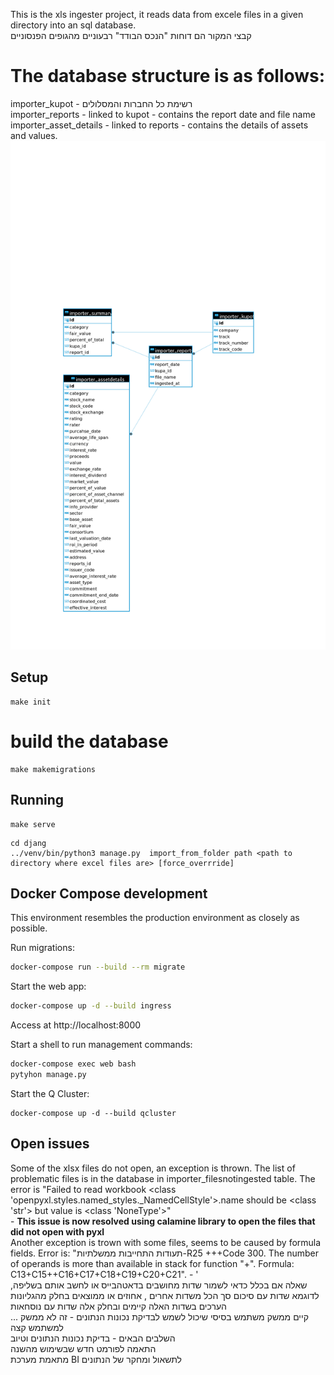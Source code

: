 This is the xls ingester project, it reads data from excele files in a given directory into an sql database.<br>
קבצי המקור הם דוחות "הנכס הבודד" רבעוניים מהגופים הפנסוניים
# The database structure is as follows:
importer_kupot - רשימת כל החברות והמסלולים <br>
importer_reports - linked to kupot - contains the report date and file name <br>
importer_asset_details - linked to reports - contains the details of assets and values. <br>
![image](https://github.com/hasadna/open-pension-ng/blob/importer/importer-erd1.png)



## Setup

```
make init
```
# build the database
```
make makemigrations
```

## Running

```
make serve
```

```
cd djang
../venv/bin/python3 manage.py  import_from_folder path <path to directory where excel files are> [force_overrride]
```


## Docker Compose development

This environment resembles the production environment as closely as possible.

Run migrations:

```bash
docker-compose run --build --rm migrate
```

Start the web app:

```bash
docker-compose up -d --build ingress
```

Access at http://localhost:8000

Start a shell to run management commands:

```bash
docker-compose exec web bash
pytyhon manage.py
```

Start the Q Cluster:

```
docker-compose up -d --build qcluster
```
## Open issues

Some of the xlsx files do not open, an exception is thrown.
The list of problematic files is in the database in importer_filesnotingested table.
The error is "Failed to read workbook
<class 'openpyxl.styles.named_styles._NamedCellStyle'>.name should be <class 'str'> but value is <class 'NoneType'>"
<br> - <b>This issue is now resolved using calamine library to open the files that did not open with pyxl</b><br>
Another exception is trown with some files, seems to be caused by formula fields.
Error is: "תעודות התחייבות ממשלתיות-R25
+++Code 300. The number of operands is more than available in stack for function "+". Formula: C13+C15++C16+C17+C18+C19+C20+C21". - ' <br>
שאלה אם  בכלל כדאי לשמור שדות מחושבים בדאטהבייס או לחשב אותם בשליפה, לדוגמא שדות עם סיכום סך הכל משדות אחרים , אחוזים או ממוצאים
בחלק מהגליונות הערכים בשדות האלה קיימים ובחלק אלה שדות עם נוסחאות
<br>
...
קיים ממשק משתמש בסיסי שיכול לשמש לבדיקת נכונות הנתונים - זה לא ממשק למשתמש קצה<br>
השלבים הבאים - בדיקת נכונות הנתונים וטיוב<br>
התאמה לפורמט חדש שבשימוש מהשנה<br>
מתאמת מערכת BI לתשאול ומחקר של הנתונים<br>
